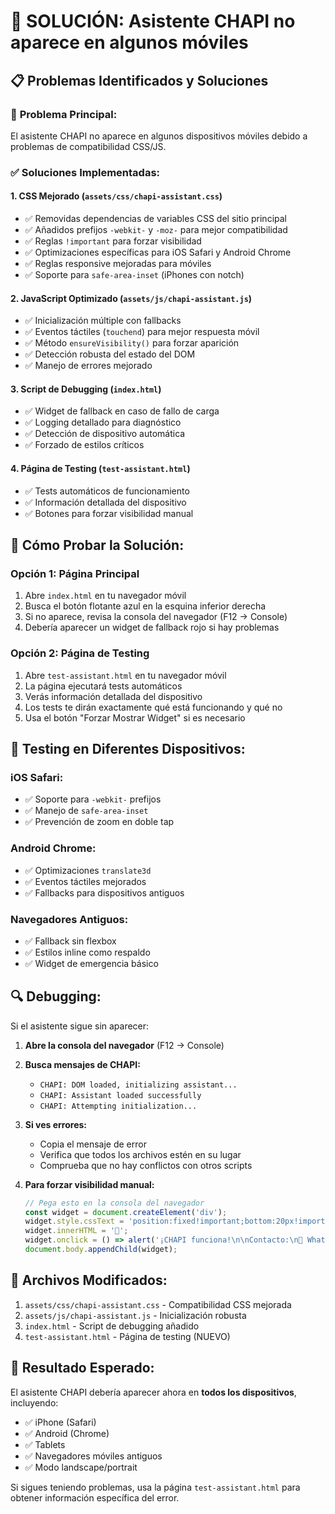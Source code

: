 # 🔧 SOLUCIÓN: Asistente CHAPI no aparece en algunos móviles

## 📋 Problemas Identificados y Soluciones

### 🐛 **Problema Principal:**

El asistente CHAPI no aparece en algunos dispositivos móviles debido a problemas de compatibilidad CSS/JS.

### ✅ **Soluciones Implementadas:**

#### 1. **CSS Mejorado** (`assets/css/chapi-assistant.css`)

- ✅ Removidas dependencias de variables CSS del sitio principal
- ✅ Añadidos prefijos `-webkit-` y `-moz-` para mejor compatibilidad
- ✅ Reglas `!important` para forzar visibilidad
- ✅ Optimizaciones específicas para iOS Safari y Android Chrome
- ✅ Reglas responsive mejoradas para móviles
- ✅ Soporte para `safe-area-inset` (iPhones con notch)

#### 2. **JavaScript Optimizado** (`assets/js/chapi-assistant.js`)

- ✅ Inicialización múltiple con fallbacks
- ✅ Eventos táctiles (`touchend`) para mejor respuesta móvil
- ✅ Método `ensureVisibility()` para forzar aparición
- ✅ Detección robusta del estado del DOM
- ✅ Manejo de errores mejorado

#### 3. **Script de Debugging** (`index.html`)

- ✅ Widget de fallback en caso de fallo de carga
- ✅ Logging detallado para diagnóstico
- ✅ Detección de dispositivo automática
- ✅ Forzado de estilos críticos

#### 4. **Página de Testing** (`test-assistant.html`)

- ✅ Tests automáticos de funcionamiento
- ✅ Información detallada del dispositivo
- ✅ Botones para forzar visibilidad manual

## 🧪 **Cómo Probar la Solución:**

### **Opción 1: Página Principal**

1. Abre `index.html` en tu navegador móvil
2. Busca el botón flotante azul en la esquina inferior derecha
3. Si no aparece, revisa la consola del navegador (F12 → Console)
4. Debería aparecer un widget de fallback rojo si hay problemas

### **Opción 2: Página de Testing**

1. Abre `test-assistant.html` en tu navegador móvil
2. La página ejecutará tests automáticos
3. Verás información detallada del dispositivo
4. Los tests te dirán exactamente qué está funcionando y qué no
5. Usa el botón "Forzar Mostrar Widget" si es necesario

## 📱 **Testing en Diferentes Dispositivos:**

### **iOS Safari:**

- ✅ Soporte para `-webkit-` prefijos
- ✅ Manejo de `safe-area-inset`
- ✅ Prevención de zoom en doble tap

### **Android Chrome:**

- ✅ Optimizaciones `translate3d`
- ✅ Eventos táctiles mejorados
- ✅ Fallbacks para dispositivos antiguos

### **Navegadores Antiguos:**

- ✅ Fallback sin flexbox
- ✅ Estilos inline como respaldo
- ✅ Widget de emergencia básico

## 🔍 **Debugging:**

Si el asistente sigue sin aparecer:

1. **Abre la consola del navegador** (F12 → Console)
2. **Busca mensajes de CHAPI:**
   - `CHAPI: DOM loaded, initializing assistant...`
   - `CHAPI: Assistant loaded successfully`
   - `CHAPI: Attempting initialization...`

3. **Si ves errores:**
   - Copia el mensaje de error
   - Verifica que todos los archivos estén en su lugar
   - Comprueba que no hay conflictos con otros scripts

4. **Para forzar visibilidad manual:**

   ```javascript
   // Pega esto en la consola del navegador
   const widget = document.createElement('div');
   widget.style.cssText = 'position:fixed!important;bottom:20px!important;right:20px!important;z-index:999999!important;width:64px!important;height:64px!important;background:linear-gradient(135deg,#2f7afe,#00d4a6)!important;border-radius:50%!important;cursor:pointer!important;display:flex!important;align-items:center!important;justify-content:center!important;color:white!important;font-size:24px!important;';
   widget.innerHTML = '💬';
   widget.onclick = () => alert('¡CHAPI funciona!\n\nContacto:\n📱 WhatsApp: +52 55 0000 0000\n✉️ Email: hola@chapi.mx');
   document.body.appendChild(widget);
   ```

## 📂 **Archivos Modificados:**

1. `assets/css/chapi-assistant.css` - Compatibilidad CSS mejorada
2. `assets/js/chapi-assistant.js` - Inicialización robusta
3. `index.html` - Script de debugging añadido
4. `test-assistant.html` - Página de testing (NUEVO)

## 🎯 **Resultado Esperado:**

El asistente CHAPI debería aparecer ahora en **todos los dispositivos**, incluyendo:

- ✅ iPhone (Safari)
- ✅ Android (Chrome)
- ✅ Tablets
- ✅ Navegadores móviles antiguos
- ✅ Modo landscape/portrait

Si sigues teniendo problemas, usa la página `test-assistant.html` para obtener información específica del error.
